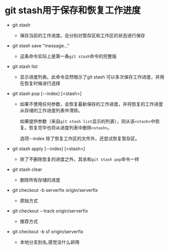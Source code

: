 # git stash用于保存和恢复工作进度

* git stash

  * 保存当前的工作进度。会分别对暂存区和工作区的状态进行保存

* git stash save "message..."

  * 这条命令实际上是第一条`git stash`命令的完整版

* git stash list

  * 显示进度列表。此命令显然暗示了git stash 可以多次保存工作进度，并用在恢复时候进行选择

* git stash pop \[--index\] \[&lt;stash&gt;\]

  * 如果不使用任何参数，会恢复最新保存的工作进度，并将恢复的工作进度从存储的工作进度列表中清除。

    如果提供参数（来自`git stash list`显示的列表），则从该`<stash>`中恢复。恢复完毕也将从进度列表中删除`<stash>`。

    选项--index 除了恢复工作区的文件外，还尝试恢复暂存区。

* git stash apply \[--index\] \[&lt;stash&gt;\]

  * 除了不删除恢复的进度之外，其余和`git stash pop`命令一样

* git stash clear

  * 删除所有存储的进度

* git checkout -b serverfix origin/serverfix

  * 原始方式

* git checkout --track origin/serverfix
  * 推荐方式
* git checkout -b sf origin/serverfix
  * 本地分支别名,感觉没什么卵用



